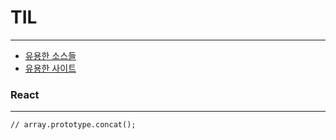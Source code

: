 # TIL
- - -
- [유용한 소스들](Sources.md)
- [유용한 사이트](Site.md)
### React
- - -
```React
// array.prototype.concat();
```
